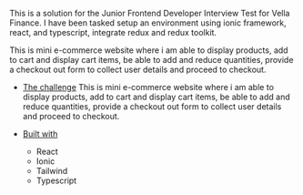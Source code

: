 This is a solution for the Junior Frontend Developer Interview Test for Vella Finance. I have been tasked setup an environment using ionic framework, react, and typescript, integrate redux and redux toolkit.

This is mini e-commerce website where i am able to display products, add to cart and display cart items, be able to add and reduce quantities, provide a checkout out form to collect user details and proceed to checkout.


- [The challenge](#the-challenge)
  This is mini e-commerce website where i am able to display products, add to cart and display cart items, be able to add and reduce quantities, provide a checkout out form to collect user details and proceed to checkout.


- [Built with](#built-with)
    - React
    - Ionic
    - Tailwind
    - Typescript